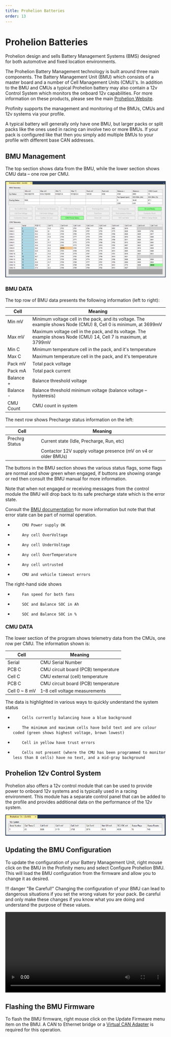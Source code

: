 ```yaml
---
title: Prohelion Batteries
order: 13
---
```


# Prohelion Batteries

Prohelion design and sells Battery Management Systems (BMS) designed for both automotive and fixed location environments.

The Prohelion Battery Management technology is built around three main components.  The Battery Management Unit (BMU) which consists of a master board and a number of Cell Management Units (CMU)'s.  In addition to the BMU and CMUs a typical Prohelion battery may also contain a 12v Control System which monitors the onboard 12v capabilities.  For more information on these products, please see the main [Prohelion Website](https://www.prohelion.com).

Profinity supports the management and monitoring of the BMUs, CMUs and 12v systems via your profile.  

A typical battery will generally only have one BMU, but larger packs or split packs like the ones used in racing can involve two or more BMUs.  If your pack is configured like that then you simply add multiple BMUs to your profile with different base CAN addresses.

## BMU Management

The top section shows data from the BMU, while the lower section shows CMU data – one row per CMU.

![Prohelion BMU](images/prohelion_bmu.png)

### BMU DATA
The top row of BMU data presents the following information (left to right):

| Cell      | Meaning                                                                                                           |
| --------- | ----------------------------------------------------------------------------------------------------------------- |
| Min mV    | Minimum voltage cell in the pack, and its voltage.  The example shows Node (CMU) 8, Cell 0 is minimum, at 3699mV  |
| Max mV    | Maximum voltage cell in the pack, and its voltage.  The example shows Node (CMU) 14, Cell 7 is maximum, at 3799mV |
| Min C     | Minimum temperature cell in the pack, and it's temperature                                                        |  
| Max C     | Maximum temperature cell in the pack, and it's temperature                                                        |
| Pack mV   | Total pack voltage                                                                                                |
| Pack mA   | Total pack current                                                                                                |
| Balance + | Balance threshold voltage                                                                                         |
| Balance - | Balance threshold minimum voltage (balance voltage – hysteresis)                                                  |
| CMU Count | CMU count in system                                                                                               |

The next row shows Precharge status information on the left:

| Cell           | Meaning                                                        |
| -------------- | -------------------------------------------------------------- |
| Prechrg Status |  Current state (Idle, Precharge, Run, etc)                     |
|                | Contactor 12V supply voltage presence (mV on v4 or older BMUs) |

The buttons in the BMU section shows the various status flags, some flags are normal and show green when engaged, if buttons are showing orange or red then consult the BMU manual for more information.

Note that when not engaged or receiving messages from the control module the BMU will drop back to its safe precharge state which is the error state.  

Consult the [BMU documentation](../Battery_Management_System/index.md) for more information but note that that error state can be part of normal operation.

*         CMU Power supply OK

*         Any cell OverVoltage

*         Any cell UnderVoltage

*         Any cell OverTemperature

*         Any cell untrusted

*         CMU and vehicle timeout errors 


The right-hand side shows

*         Fan speed for both fans

*         SOC and Balance SOC in Ah

*         SOC and Balance SOC in %

### CMU DATA
The lower section of the program shows telemetry data from the CMUs, one row per CMU.  The information shown is:

| Cell          | Meaning                             |
| ------------- | ----------------------------------- |
| Serial        | CMU Serial Number                   |
| PCB C         | CMU circuit board (PCB) temperature |
| Cell C        | CMU external (cell) temperature     |
| PCB C         | CMU circuit board (PCB) temperature |
| Cell 0 ~ 8 mV | 1–8 cell voltage measurements       |


The data is highlighted in various ways to quickly understand the system status

*         Cells currently balancing have a blue background

*         The minimum and maximum cells have bold text and are colour coded (green shows highest voltage, brown lowest)

*         Cell in yellow have trust errors

*         Cells not present (where the CMU has been programmed to monitor less than 8 cells) have no text, and a mid-gray background

## Prohelion 12v Control System

Prohelion also offers a 12v control module that can be used to provide power to onboard 12v systems and is typically used in a racing environment.  This module has a separate control panel that can be added to the profile and provides additional data on the performance of the 12v system.

![Prohelion v12](images/prohelion_v12.png)

## Updating the BMU Configuration

To update the configuration of your Battery Management Unit, right mouse click on the BMU in the Profinity menu and select Configure Prohelion BMU.  This will load the BMU configuration from the firmware and allow you to change it as desired.

!!! danger "Be Careful!"
    Changing the configuration of your BMU can lead to dangerous situations if you set the wrong values for your pack.  Be careful and only make these changes if you know what you are doing and understand the purpose of these values.

<video autoplay loop controls width="100%">
  <source src="video/ConfigBMU.mov" type="video/mp4">
  Your browser does not support the video tag.
</video>

## Flashing the BMU Firmware

To flash the BMU firmware, right mouse click on the Update Firmware menu item on the BMU.  A CAN to Ethernet bridge or a [Virtual CAN Adapter](25_Virtual_CAN_Adapter.md) is required for this operation.